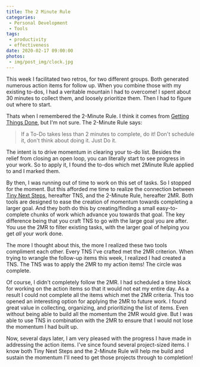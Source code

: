 ```yaml
---
title: The 2 Minute Rule
categories:
 - Personal Development
 - Tools
tags:
 - productivity
 - effectiveness
date: 2020-02-17 09:00:00
photos: 
 - img/post_img/clock.jpg
---
```


This week I facilitated two retros, for two different groups. Both generated numerous action items for follow up. When you combine those with my existing to-dos, I had a veritable mountain I had to overcome! I spent about 30 minutes to collect them, and loosely prioritize them. Then I had to figure out where to start.

Thats when I remembered the 2-Minute Rule. I think it comes from [Getting Things Done](https://www.amazon.com/Getting-Things-Done-Stress-Free-Productivity/dp/0143126563), but I'm not sure. The 2-Minute Rule says:

> If a To-Do takes less than 2 minutes to complete, do it! Don't schedule it, don't think about doing it. Just Do it. 

The intent is to drive momentum in clearing your to-do list. Besides the relief from closing an open loop, you can literally start to see progress in your work. So to apply it, I found the to-dos which met 2Minute Rule applied to and I marked them.

By then, I was running out of time to work on this set of tasks. So I stopped for the moment. But this afforded me time to realize the connection between [Tiny Next Steps](/blog/tiny-next-steps/), hereafter TNS, and the 2-Minute Rule, hereafter 2MR. Both tools are designed to ease the creation of momentum towards completing a larger goal. And they both do this by creating/finding a small easy-to-complete chunks of work which advance you towards that goal. The key difference being that you craft TNS to go with the large goal you are after. You use the 2MR to filter existing tasks, with the larger goal of helping you get _all_ your work done.

The more I thought about this, the more I realized these two tools compliment each other. Every TNS I've crafted met the 2MR criterion. When trying to wrangle the follow-up items this week, I realized I had created a TNS. The TNS was to apply the 2MR to my action items! The circle was complete. 

Of course, I didn't completely follow the 2MR. I had scheduled a time block for working on the action items so that it would not eat my entire day. As a result I could not complete all the items which met the 2MR criteria. This too opened an interesting option for applying the 2MR to future work. I found great value in collecting, organizing, and prioritizing the list of items. Even without being able to build all the momentum the 2MR would give. But I was able to use TNS in combination with the 2MR to ensure that I would not lose the momentum I had built up.

Now, several days later, I am very pleased with the progress I have made in addressing the action items. I've since found several project-sized items. I know both Tiny Next Steps and the 2-Minute Rule will help me build and sustain the momentum I'll need to get those projects through to completion!

